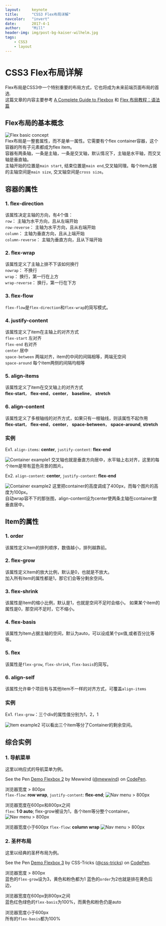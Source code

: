 ```yaml
---
layout:     keynote
title:      "CSS3 Flex布局详解"
navcolor:   "invert"
date:       2017-4-1
author:     "Mill"
header-img: img/post-bg-kaiser-wilhelm.jpg
tags:
    - CSS3
    - layout
---
```

# CSS3 Flex布局详解

Flex布局是CSS3中一个特别重要的布局方式，它也将成为未来前端页面布局的首选.  
这篇文章的内容主要参考
[A Complete Guide to Flexbox](https://css-tricks.com/snippets/css/a-guide-to-flexbox/#flexbox-background)
和
[Flex 布局教程：语法篇](http://www.ruanyifeng.com/blog/2015/07/flex-grammar.html?utm_source=tuicool)
## Flex布局的基本概念
![Flex basic concept](http://onppapi6x.bkt.clouddn.com/flex-background.png)  
Flex布局是一整套属性，而不是单一属性。它需要有个flex container容器，这个容器的所有子元素都成为flex item。  
容器有两条轴，一条是主轴，一条是交叉轴，默认情况下，主轴是水平轴，而交叉轴是垂直轴。  
主轴开始的位置是```main start```, 结束位置是```main end```,交叉轴同理。每个item占据的主轴空间是```main size```, 交叉轴空间是```cross size```。
## 容器的属性
### 1. flex-direction
该属性决定主轴的方向，有4个值：  
```row```： 主轴为水平方向，且从左端开始  
```row-reverse```： 主轴为水平方向，且从右端开始  
```column```： 主轴为垂直方向，且从上端开始  
```column-reverse```： 主轴为垂直方向，且从下端开始  

### 2. flex-wrap
该属性定义了主轴上排不下该如何换行  
```nowrap```： 不换行  
```wrap```： 换行，第一行在上方  
```wrap-reverse```： 换行，第一行在下方  
### 3. flex-flow
```flex-flow```是```flex-direction```和```flex-wrap```的简写模式。
### 4. justify-content
该属性定义了item在主轴上的对齐方式  
```flex-start``` 左对齐  
```flex-end``` 右对齐  
```center``` 居中  
```space-between``` 两端对齐，item的中间的间隔相等，两端无空间  
```space-around``` 每个item两侧的间隔均相等  
### 5. align-items
该属性定义了item在交叉轴上的对齐方式  
**flex-start**， **flex-end**，**center**， **baseline**， **stretch**  
### 6. align-content
该属性定义了多根轴线的对齐方式，如果只有一根轴线，则该属性不起作用  
**flex-start**， **flex-end**，**center**， **space-between**， **space-around**, **stretch** 

### 实例
Ex1. ```align-items```: **center**,  ```justify-content```: **flex-end**  

![Container example1](http://onppapi6x.bkt.clouddn.com/justify-content-flex-end-align-items-center.png)
交叉轴也就是垂直方向居中，水平轴上右对齐，这里的每个item是带有蓝色背景的图片。  

Ex2. ```align-content```: **center**, ```justify-content```: **flex-end**  

![Container example2](http://onppapi6x.bkt.clouddn.com/justify-content-flex-end-align-content-center.png)
这里把container的高度调成了400px，而每个图片的高度为100px。  
自动wrap容不下的那张图，align-content设为center使两条主轴在container里垂直居中。

## Item的属性
### 1. order
该属性定义Item的排列顺序，数值越小，排列越靠前。
### 2. flex-grow
该属性定义Item的放大比例，默认是0，也就是不放大。  
加入所有item的属性都是1，那它们会等分剩余空间。
### 3. flex-shrink
该属性是Item的缩小比例，默认是1，也就是空间不足时会缩小。
如果某个item的属性是0，那空间不足时，它不缩小。
### 4. flex-basis
该属性为Item占据主轴的空间，默认为auto，可以设成某个px值,或者百分比等等。
### 5. flex
该属性是```flex-grow```, ```flex-shrink```, ```flex-basis```的简写。
### 6. align-self
该属性允许单个项目有与其他item不一样的对齐方式，可覆盖```align-items```
### 实例
Ex1. ```flex-grow```：三个div的属性值分别为1，2，1  

![Item example2](http://onppapi6x.bkt.clouddn.com/flex-grow-1-2-1.png)
可以看出三个item等分了Container的剩余空间。
## 综合实例
### 1. 导航菜单
这里以响应式的导航菜单为例。  
<p data-height="265" data-theme-id="0" data-slug-hash="qrLNzO" data-default-tab="result" data-user="mewwind" data-embed-version="2" data-pen-title="Demo Flexbox 2" class="codepen">See the Pen <a href="http://codepen.io/mewwind/pen/qrLNzO/">Demo Flexbox 2</a> by Mewwind (<a href="http://codepen.io/mewwind">@mewwind</a>) on <a href="http://codepen.io">CodePen</a>.</p>
<script async src="https://production-assets.codepen.io/assets/embed/ei.js"></script>

浏览器宽度 > 800px  
```flex-flow```: **row wrap**, ```justify-content```: **flex-end**;
![Nav menu > 800px](http://onppapi6x.bkt.clouddn.com/navmenu-gt800px.png)  

浏览器宽度在600px和800px之间  
```flex```: **1 0 auto**; flex-grow被设为1，各个item等分整个container。
![Nav menu > 800px](http://onppapi6x.bkt.clouddn.com/navmenu-800px.png)

浏览器宽度小于600px
```flex-flow```: **column wrap**
![Nav menu > 800px](http://onppapi6x.bkt.clouddn.com/navmenu-600px.png)

### 2. 圣杯布局
这里以经典的圣杯布局为例。
<p data-height="265" data-theme-id="0" data-slug-hash="jqzNZq" data-default-tab="result" data-user="css-tricks" data-embed-version="2" data-pen-title="Demo Flexbox 3" class="codepen">See the Pen <a href="http://codepen.io/team/css-tricks/pen/jqzNZq/">Demo Flexbox 3</a> by CSS-Tricks (<a href="http://codepen.io/css-tricks">@css-tricks</a>) on <a href="http://codepen.io">CodePen</a>.</p>
<script async src="https://production-assets.codepen.io/assets/embed/ei.js"></script>

浏览器宽度 > 800px  
蓝色的```flex-grow```设为3，黄色和粉色都为1
蓝色的```order```为2也就是排在黄色后边， 

浏览器宽度在600px到800px之间  
蓝色红色绿色的```flex-basis```为100%，而黄色和粉色仍是auto

浏览器宽度小于600px  
所有的```flex-basis```都为100%

